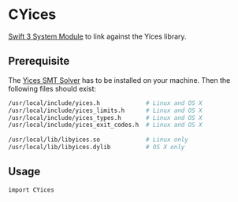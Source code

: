 # CYices
[Swift 3 System Module](https://github.com/apple/swift-package-manager/blob/master/Documentation/Usage.md#require-system-libraries) to link against the Yices library.

## Prerequisite

The [Yices SMT Solver](http://yices.csl.sri.com) has to be installed on your machine. 
Then the following files should exist:

```Bash
/usr/local/include/yices.h             # Linux and OS X
/usr/local/include/yices_limits.h      # Linux and OS X
/usr/local/include/yices_types.h       # Linux and OS X
/usr/local/include/yices_exit_codes.h  # Linux and OS X
    
/usr/local/lib/libyices.so             # Linux only
/usr/local/lib/libyices.dylib          # OS X only
```
    
## Usage

```
import CYices
```
